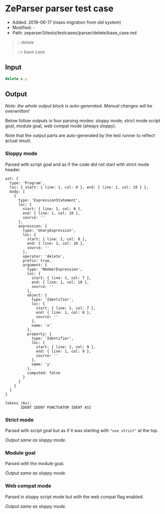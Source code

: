 # ZeParser parser test case

- Added: 2019-06-17 (mass migration from old system)
- Modified: -
- Path: zeparser3/tests/testcases/parser/delete/base_case.md

> :: delete
>
> ::> base case

## Input

`````js
delete x.y
`````

## Output

_Note: the whole output block is auto-generated. Manual changes will be overwritten!_

Below follow outputs in four parsing modes: sloppy mode, strict mode script goal, module goal, web compat mode (always sloppy).

Note that the output parts are auto-generated by the test runner to reflect actual result.

### Sloppy mode

Parsed with script goal and as if the code did not start with strict mode header.

`````
ast: {
  type: 'Program',
  loc: { start: { line: 1, col: 0 }, end: { line: 1, col: 10 } },
  body: [
    {
      type: 'ExpressionStatement',
      loc: {
        start: { line: 1, col: 0 },
        end: { line: 1, col: 10 },
        source: ''
      },
      expression: {
        type: 'UnaryExpression',
        loc: {
          start: { line: 1, col: 0 },
          end: { line: 1, col: 10 },
          source: ''
        },
        operator: 'delete',
        prefix: true,
        argument: {
          type: 'MemberExpression',
          loc: {
            start: { line: 1, col: 7 },
            end: { line: 1, col: 10 },
            source: ''
          },
          object: {
            type: 'Identifier',
            loc: {
              start: { line: 1, col: 7 },
              end: { line: 1, col: 8 },
              source: ''
            },
            name: 'x'
          },
          property: {
            type: 'Identifier',
            loc: {
              start: { line: 1, col: 9 },
              end: { line: 1, col: 9 },
              source: ''
            },
            name: 'y'
          },
          computed: false
        }
      }
    }
  ]
}

tokens (6x):
       IDENT IDENT PUNCTUATOR IDENT ASI
`````

### Strict mode

Parsed with script goal but as if it was starting with `"use strict"` at the top.

_Output same as sloppy mode._

### Module goal

Parsed with the module goal.

_Output same as sloppy mode._

### Web compat mode

Parsed in sloppy script mode but with the web compat flag enabled.

_Output same as sloppy mode._
